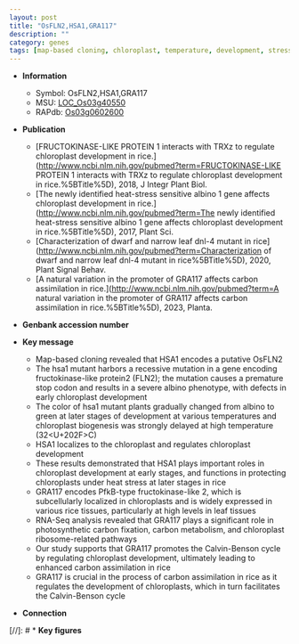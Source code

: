 ```yaml
---
layout: post
title: "OsFLN2,HSA1,GRA117"
description: ""
category: genes
tags: [map-based cloning, chloroplast, temperature, development, stress, chloroplast development, leaf]
---
```


* **Information**  
    + Symbol: OsFLN2,HSA1,GRA117  
    + MSU: [LOC_Os03g40550](http://rice.uga.edu/cgi-bin/ORF_infopage.cgi?orf=LOC_Os03g40550)  
    + RAPdb: [Os03g0602600](http://rapdb.dna.affrc.go.jp/viewer/gbrowse_details/irgsp1?name=Os03g0602600)  

* **Publication**  
    + [FRUCTOKINASE-LIKE PROTEIN 1 interacts with TRXz to regulate chloroplast development in rice.](http://www.ncbi.nlm.nih.gov/pubmed?term=FRUCTOKINASE-LIKE PROTEIN 1 interacts with TRXz to regulate chloroplast development in rice.%5BTitle%5D), 2018, J Integr Plant Biol.
    + [The newly identified heat-stress sensitive albino 1 gene affects chloroplast development in rice.](http://www.ncbi.nlm.nih.gov/pubmed?term=The newly identified heat-stress sensitive albino 1 gene affects chloroplast development in rice.%5BTitle%5D), 2017, Plant Sci.
    + [Characterization of dwarf and narrow leaf  dnl-4 mutant in rice](http://www.ncbi.nlm.nih.gov/pubmed?term=Characterization of dwarf and narrow leaf  dnl-4 mutant in rice%5BTitle%5D), 2020, Plant Signal Behav.
    + [A natural variation in the promoter of GRA117 affects carbon assimilation in rice.](http://www.ncbi.nlm.nih.gov/pubmed?term=A natural variation in the promoter of GRA117 affects carbon assimilation in rice.%5BTitle%5D), 2023, Planta.

* **Genbank accession number**  

* **Key message**  
    + Map-based cloning revealed that HSA1 encodes a putative OsFLN2
    + The hsa1 mutant harbors a recessive mutation in a gene encoding fructokinase-like protein2 (FLN2); the mutation causes a premature stop codon and results in a severe albino phenotype, with defects in early chloroplast development
    + The color of hsa1 mutant plants gradually changed from albino to green at later stages of development at various temperatures and chloroplast biogenesis was strongly delayed at high temperature (32<U+202F><a1><e3>C)
    + HSA1 localizes to the chloroplast and regulates chloroplast development
    + These results demonstrated that HSA1 plays important roles in chloroplast development at early stages, and functions in protecting chloroplasts under heat stress at later stages in rice
    + GRA117 encodes PfkB-type fructokinase-like 2, which is subcellularly localized in chloroplasts and is widely expressed in various rice tissues, particularly at high levels in leaf tissues
    + RNA-Seq analysis revealed that GRA117 plays a significant role in photosynthetic carbon fixation, carbon metabolism, and chloroplast ribosome-related pathways
    + Our study supports that GRA117 promotes the Calvin-Benson cycle by regulating chloroplast development, ultimately leading to enhanced carbon assimilation in rice
    + GRA117 is crucial in the process of carbon assimilation in rice as it regulates the development of chloroplasts, which in turn facilitates the Calvin-Benson cycle

* **Connection**  

[//]: # * **Key figures**  


